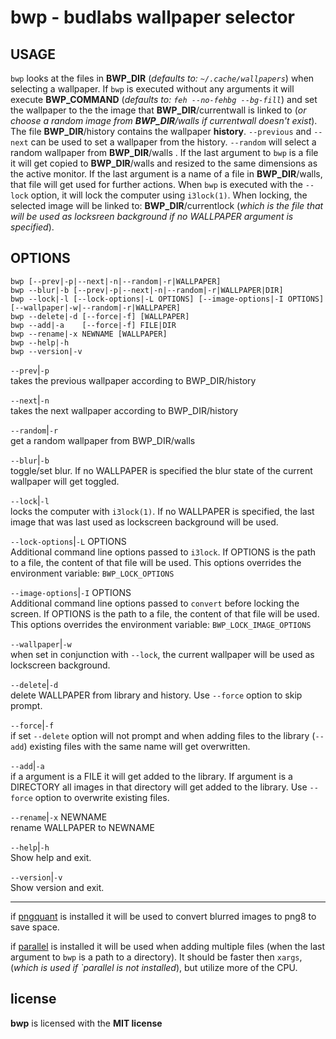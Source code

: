 # bwp - budlabs wallpaper selector 

USAGE
-----

`bwp` looks at the files in **BWP_DIR** (*defaults to:
`~/.cache/wallpapers`*) when selecting a wallpaper. If `bwp`
is executed without any arguments it will execute
**BWP_COMMAND** (*defaults to: `feh --no-fehbg --bg-fill`*)
and set the wallpaper to the the image that
**BWP_DIR**/currentwall is linked to (*or choose a random
image from **BWP_DIR**/walls if currentwall doesn't exist*).
The file **BWP_DIR**/history contains the wallpaper
**history**. `--previous` and `--next` can be used to set a
wallpaper from the history. `--random` will select a random
wallpaper from **BWP_DIR**/walls . If the last argument to
`bwp` is a file it will get copied to **BWP_DIR**/walls and
resized to the same dimensions as the active monitor. If the
last argument is a name of a file in **BWP_DIR**/walls, that
file will get used for further actions. When `bwp` is
executed with the `--lock` option, it will lock the computer
using `i3lock(1)`. When locking, the selected image will be
linked to: **BWP_DIR**/currentlock (*which is the file that
will be used as locksreen background if no WALLPAPER
argument is specified*).


OPTIONS
-------

```
bwp [--prev|-p|--next|-n|--random|-r|WALLPAPER]
bwp --blur|-b [--prev|-p|--next|-n|--random|-r|WALLPAPER|DIR]     
bwp --lock|-l [--lock-options|-L OPTIONS] [--image-options|-I OPTIONS] [--wallpaper|-w|--random|-r|WALLPAPER]     
bwp --delete|-d [--force|-f] [WALLPAPER]                      
bwp --add|-a    [--force|-f] FILE|DIR                           
bwp --rename|-x NEWNAME [WALLPAPER]                           
bwp --help|-h                                                 
bwp --version|-v                                              
```


`--prev`|`-p`  
takes the previous wallpaper according to BWP_DIR/history

`--next`|`-n`  
takes the next wallpaper according to BWP_DIR/history

`--random`|`-r`  
get a random wallpaper from BWP_DIR/walls

`--blur`|`-b`  
toggle/set blur. If no WALLPAPER is specified the blur
state of the current wallpaper will get toggled.

`--lock`|`-l`  
locks the computer with `i3lock(1)`. If no WALLPAPER is
specified, the last image that was last used as lockscreen
background will be used.

`--lock-options`|`-L` OPTIONS  
Additional command line options passed to `i3lock`. If
OPTIONS is the path to a file, the content of that file will
be used. This options overrides the environment variable:
`BWP_LOCK_OPTIONS`

`--image-options`|`-I` OPTIONS  
Additional command line options passed to `convert` before
locking the screen. If OPTIONS is the path to a file, the
content of that file will be used. This options overrides
the environment variable: `BWP_LOCK_IMAGE_OPTIONS`

`--wallpaper`|`-w`  
when set in conjunction with `--lock`, the current
wallpaper will be used as lockscreen background.

`--delete`|`-d`  
delete WALLPAPER from library and history. Use `--force`
option to skip prompt.

`--force`|`-f`  
if set `--delete` option will not prompt and when adding
files to the library (`--add`) existing files with the same
name will get overwritten.

`--add`|`-a`  
if a argument is a FILE it will get added to the library.
If argument is a DIRECTORY all images in that directory will
get added to the library. Use `--force` option to overwrite
existing files.

`--rename`|`-x` NEWNAME  
rename WALLPAPER to NEWNAME

`--help`|`-h`  
Show help and exit.

`--version`|`-v`  
Show version and exit.

---

if [pngquant](https://pngquant.org/) is installed it will
be used to convert blurred images to png8 to save space.

if [parallel](https://www.gnu.org/software/parallel/) is installed it will be used when adding multiple files  (when the last argument to `bwp` is a path to a directory). It should be faster then `xargs`,  (*which is used if `parallel is not installed*), but utilize more of the CPU.

## license

**bwp** is licensed with the **MIT license**


